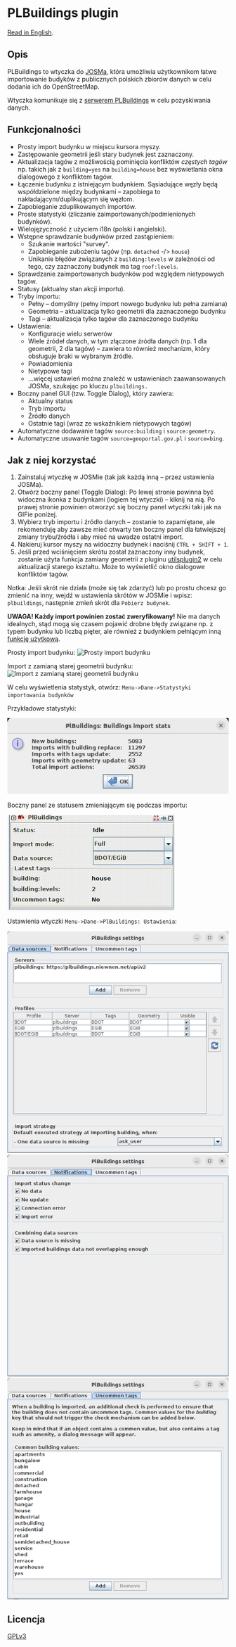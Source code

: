 # PLBuildings plugin
[Read in English](README.en.md).

## Opis
PLBuildings to wtyczka do [JOSMa](https://josm.openstreetmap.de/), która umożliwia użytkownikom łatwe importowanie budyków z publicznych polskich zbiorów danych w celu dodania ich do OpenStreetMap.

Wtyczka komunikuje się z [serwerem PLBuildings](https://github.com/praszuk/josm-plbuildings-server) w celu pozyskiwania danych.

## Funkcjonalności
- Prosty import budynku w miejscu kursora myszy.
- Zastępowanie geometrii jeśli stary budynek jest zaznaczony.
- Aktualizacja tagów z możliwością pominięcia konfliktów _częstych tagów_ np. takich jak z `building=yes` na `building=house` bez wyświetlania okna dialogowego z konfliktem tagów.
- Łączenie budynku z istniejącym budynkiem. Sąsiadujące węzły będą współdzielone między budynkami – zapobiega to nakładającym/duplikującym się węzłom.
- Zapobieganie zduplikowanych importów.
- Proste statystyki (zliczanie zaimportowanych/podmienionych budynków).
- Wielojęzyczność z użyciem i18n (polski i angielski).
- Wstępne sprawdzanie budynków przed zastąpieniem:
    - Szukanie wartości "survey".
    - Zapobieganie zubożeniu tagów (np. `detached` -/> `house`)
    - Unikanie błędów związanych z `building:levels` w zależności od tego, czy zaznaczony budynek ma tag `roof:levels`.
- Sprawdzanie zaimportowanych budynków pod względem nietypowych tagów.
- Statusy (aktualny stan akcji importu).
- Tryby importu:
    - Pełny – domyślny (pełny import nowego budynku lub pełna zamiana)
    - Geometria – aktualizacja tylko geometrii dla zaznaczonego budynku
    - Tagi – aktualizacja tylko tagów dla zaznaczonego budynku
- Ustawienia:
    - Konfiguracje wielu serwerów
    - Wiele źródeł danych, w tym złączone źródła danych (np. 1 dla geometrii, 2 dla tagów) – zawiera to również mechanizm, który obsługuje braki w wybranym źródle.
    - Powiadomienia
    - Nietypowe tagi
    - ...więcej ustawień można znaleźć w ustawieniach zaawansowanych JOSMa, szukając po kluczu `plbuildings.`
- Boczny panel GUI (tzw. Toggle Dialog), który zawiera:
    - Aktualny status
    - Tryb importu
    - Źródło danych
    - Ostatnie tagi (wraz ze wskaźnikiem nietypowych tagów)
- Automatyczne dodawanie tagów `source:building` i `source:geometry`.
- Automatyczne usuwanie tagów `source=geoportal.gov.pl` i `source=bing`.

## Jak z niej korzystać
1. Zainstaluj wtyczkę w JOSMie (tak jak każdą inną – przez ustawienia JOSMa).
2. Otwórz boczny panel (Toggle Dialog): Po lewej stronie powinna być widoczna ikonka z budynkami (logiem tej wtyczki) – klknij na nią. Po prawej stronie powinien otworzyć się boczny panel wtyczki taki jak na GIFie poniżej.
3. Wybierz tryb importu i źródło danych – zostanie to zapamiętane, ale rekomenduję aby zawsze mieć otwarty ten boczny panel dla łatwiejszej zmiany trybu/źródła i aby mieć na uwadze ostatni import.
4. Nakieruj kursor myszy na widoczny budynek i naciśnij `CTRL + SHIFT + 1`.
5. Jeśli przed wciśnięciem skrótu został zaznaczony inny budynek, zostanie użyta funkcja zamiany geometrii z pluginu [utilsplugin2](https://wiki.openstreetmap.org/wiki/JOSM/Plugins/utilsplugin2) w celu aktualizacji starego kształtu. Może to wyświetlić okno dialogowe konfliktów tagów.

Notka: Jeśli skrót nie działa (może się tak zdarzyć) lub po prostu chcesz go zmienić na inny, wejdź w ustawienia skrótów w JOSMie i wpisz: `plbuildings`, następnie zmień skrót dla `Pobierz budynek`.

**UWAGA! Każdy import powinien zostać zweryfikowany!** Nie ma danych idealnych, stąd mogą się czasem pojawić drobne błędy związane np. z typem budynku lub liczbą pięter, ale również z budynkiem pełniącym inną [funkcję użytkową](https://wiki.openstreetmap.org/wiki/Pl:Key:building:use).

Prosty import budynku:
![Prosty import budynku](media/simple_import.gif)

Import z zamianą starej geometrii budynku:
![Import z zamianą starej geometrii budynku](media/import_with_replace.gif)

W celu wyświetlenia statystyk, otwórz: `Menu->Dane->Statystyki importowania budynków`

Przykładowe statystyki:

![Statystyki importowania budynków](media/import_stats2.jpg)

Boczny panel ze statusem zmieniającym się podczas importu:

![Boczny panel podczas importu](media/toggledialog2.gif)

Ustawienia wtyczki `Menu->Dane->PlBuildings: Ustawienia`:

![Ustawienia wtyczki: źródła danych](media/settings_data_sources.png)
![Ustawienia wtyczki: powiadomienia](media/settings_notifications.png)
![Ustawienia wtyczki: nietypowe tagi](media/settings_uncommon_tags.png)


## Licencja
[GPLv3](LICENSE)